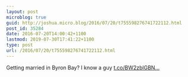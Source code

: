 ```yaml
---
layout: post
microblog: true
guid: http://joshua.micro.blog/2016/07/20/t755598276741722112.html
post_id: 35284
date: 2016-07-20T14:00:42+1100
lastmod: 2019-07-30T17:41:22+1100
type: post
url: /2016/07/20/t755598276741722112.html
---
```

Getting married in Byron Bay? I know a guy [t.co/BW2zblGBN...](https://t.co/BW2zblGBNH)
